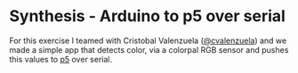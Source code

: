 # Synthesis - Arduino to p5 over serial
For this exercise I teamed with Cristobal Valenzuela ([@cvalenzuela](https://github.com/cvalenzuela)) and we made a simple app that detects color, via a colorpal RGB sensor and pushes this values to [p5](https://github.com/processing/p5.js) over serial.
